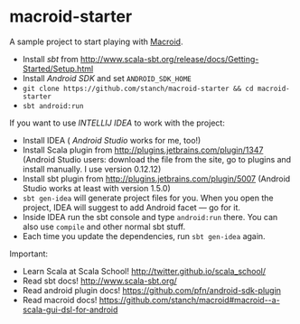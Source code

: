 macroid-starter
===============

A sample project to start playing with [Macroid](https://github.com/stanch/macroid).

* Install *sbt* from http://www.scala-sbt.org/release/docs/Getting-Started/Setup.html
* Install *Android SDK* and set `ANDROID_SDK_HOME`
* `git clone https://github.com/stanch/macroid-starter && cd macroid-starter`
* `sbt android:run`

If you want to use *INTELLIJ IDEA* to work with the project:

* Install IDEA ( *Android Studio* works for me, too!)
* Install Scala plugin from http://plugins.jetbrains.com/plugin/1347
  (Android Studio users: download the file from the site, go to plugins and install manually. I use version 0.12.12)
* Install sbt plugin from http://plugins.jetbrains.com/plugin/5007 (Android Studio works at least with version 1.5.0)
* `sbt gen-idea` will generate project files for you. When you open the project, IDEA will suggest to add Android facet — go for it.
* Inside IDEA run the sbt console and type `android:run` there. You can also use `compile` and other normal sbt stuff.
* Each time you update the dependencies, run `sbt gen-idea` again.

Important:

* Learn Scala at Scala School! http://twitter.github.io/scala_school/
* Read sbt docs! http://www.scala-sbt.org/
* Read android plugin docs! https://github.com/pfn/android-sdk-plugin
* Read macroid docs! https://github.com/stanch/macroid#macroid--a-scala-gui-dsl-for-android
